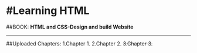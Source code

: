 #Learning HTML
 ============= 


##BOOK: **HTML and CSS-Design and build Website**
  -----   -------------------------------------


##Uploaded Chapters:
1.Chapter 1.
2.Chapter 2.
~~3.Chapter 3.~~




